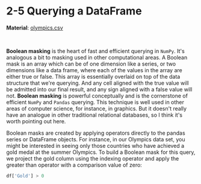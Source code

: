 # 2-5 Querying a DataFrame

**Material**: [olympics.csv](https://github.com/siyinghan/Notes/blob/master/Applied%20Data%20Science%20with%20Python%20(Coursera%20Specialization)/01%20Introduction%20to%20Data%20Science%20in%20Python/Material/olympics.csv)

<br/>

**Boolean masking** is the heart of fast and efficient querying in `NumPy`. It's analogous a bit to masking used in other computational areas. A Boolean mask is an array which can be of one dimension like a series, or two dimensions like a data frame, where each of the values in the array are either true or false. This array is essentially overlaid on top of the data structure that we're querying. And any cell aligned with the true value will be admitted into our final result, and any sign aligned with a false value will not. **Boolean masking** is powerful conceptually and is the cornerstone of efficient `NumPy` and `Pandas` querying. This technique is well used in other areas of computer science, for instance, in graphics. But it doesn't really have an analogue in other traditional relational databases, so I think it's worth pointing out here.

Boolean masks are created by applying operators directly to the pandas series or DataFrame objects. For instance, in our Olympics data set, you might be interested in seeing only those countries who have achieved a gold medal at the summer Olympics. To build a Boolean mask for this query, we project the gold column using the indexing operator and apply the greater than operator with a comparison value of zero:

```python
df['Gold'] > 0
```

